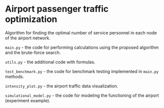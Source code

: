 # Airport passenger traffic optimization
Algorithm for finding the optimal number of service personnel in each node of the airport network.

`main.py` - the code for performing calculations using the proposed algorithm and the brute-force search.

`utils.py` - the additional code with formulas.

`test_benchmark.py` - the code for benchmark testing implemented in `main.py` methods.

`intensity_plot.py` - the airport traffic data visualization.

`simulational_model.py` - the code for modeling the functioning of the airport (experiment example).
